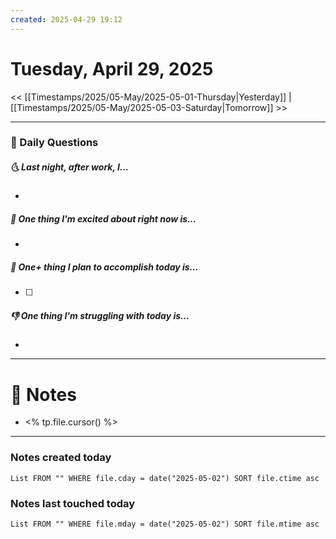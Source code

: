 ```yaml
---
created: 2025-04-29 19:12
---
```

# Tuesday, April 29, 2025

<< [[Timestamps/2025/05-May/2025-05-01-Thursday|Yesterday]] | [[Timestamps/2025/05-May/2025-05-03-Saturday|Tomorrow]] >>

---
### 📅 Daily Questions
##### 🌜 Last night, after work, I...
- 

##### 🙌 One thing I'm excited about right now is...
- 

##### 🚀 One+ thing I plan to accomplish today is...
- [ ] 

##### 👎 One thing I'm struggling with today is...
- 

---
# 📝 Notes
- <% tp.file.cursor() %>

---
### Notes created today
```dataview
List FROM "" WHERE file.cday = date("2025-05-02") SORT file.ctime asc
```

### Notes last touched today
```dataview
List FROM "" WHERE file.mday = date("2025-05-02") SORT file.mtime asc
```